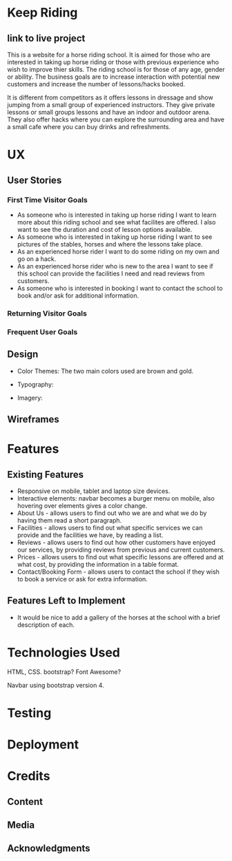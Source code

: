 # Keep Riding

## link to live project

This is a website for a horse riding school. It is aimed for those who are interested in taking up horse riding or those with previous experience who wish to improve thier skills.
The riding school is for those of any age, gender or ability. The business goals are to increase interaction with potential new customers and increase the number of lessons/hacks booked.

It is different from competitors as it offers lessons in dressage and show jumping from a small group of experienced instructors. They give private lessons or small groups lessons and have an indoor and outdoor arena.
They also offer hacks where you can explore the surrounding area and have a small cafe where you can buy drinks and refreshments.

# UX

## User Stories

### First Time Visitor Goals

* As someone who is interested in taking up horse riding I want to learn more about this riding school and see what facilites are offered. I also want to see the duration and cost of lesson options available.
* As someone who is interested in taking up horse riding I want to see pictures of the stables, horses and where the lessons take place.
* As an experienced horse rider I want to do some riding on my own and go on a hack.
* As an experienced horse rider who is new to the area I want to see if this school can provide the facilities I need and read reviews from customers.
* As someone who is interested in booking I want to contact the school to book and/or ask for additional information.

### Returning Visitor Goals

### Frequent User Goals

## Design

* Color Themes: 
The two main colors used are brown and gold.

* Typography:

* Imagery:

## Wireframes

# Features

## Existing Features

* Responsive on mobile, tablet and laptop size devices.
* Interactive elements: navbar becomes a burger menu on mobile, also hovering over elements gives a color change.
* About Us - allows users to find out who we are and what we do by having them read a short paragraph.
* Facilities - allows users to find out what specific services we can provide and the facilities we have, by reading a list.
* Reviews - allows users to find out how other customers have enjoyed our services, by providing reviews from previous and current customers.
* Prices - allows users to find out what specific lessons are offered and at what cost, by providing the information in a table format.
* Contact/Booking Form - allows users to contact the school if they wish to book a service or ask for extra information. 

## Features Left to Implement

* It would be nice to add a gallery of the horses at the school with a brief description of each.

# Technologies Used

HTML, CSS.
bootstrap? Font Awesome?

Navbar using bootstrap version 4.
 
# Testing

# Deployment

# Credits

## Content

## Media

## Acknowledgments